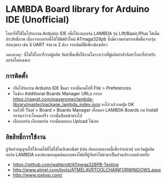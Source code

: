 # LAMBDA Board library for Arduino IDE (Unofficial)
ไลบารี่ที่ใช้ในโปรแกรม Arduino IDE เพื่อใช้งานบอร์ด LAMBDA รุ่น Lift/Basic/Plus ได้เต็มประสิทธิ์ภาพ เนื่องจากบอร์ดนี้ได้ใช้ชิฟตัวใหม่ ATmaga328pb ซึ่งมีความสามารถเพิ่มขึ้นจากรุ่นก่อนๆมาก เช่น มี  UART จำนวน 2 ช่อง จากเดิมที่มีเพียงช่องเดียว

*หมายเหตุ* : นี่ไม่ใช่ไลบารี่จากผู้ผลิต จัดทำขึ้นเพื่อใช้งานในระหว่างที่ผู้ผลิตกำลังจัดทำไลบารี่สำหรับบอร์ดโดยเฉพาะ

## การติดตั้ง
* เปิดโปรแกรม Arduino IDE ขึ้นมา จากนั้นกดไปที่ File > Preferences 
* ในช่อง Additional Boards Manager URLs กรอก https://rawgit.com/maxpromer/lambda-library/master/package_lambda_index.json ลงไป แล้วกดปุ่ม OK
* กดไปที่ Tool > Board > Boards Manager เลื่อนหา LAMBDA Boards กด Install รอจนกว่าจะโหลดเสร็จ จากนั้นปิดหน้าต่างไป
* เลือกบอร์ด เลือกพอร์ต จากนั้นทดลอง Upload ได้เลย

## ลิขสิทธิ์การใช้งาน
ผู้จัดทำอนุญาตให้ใช้งานได้ที่ไม่ใช่ในเชิงพาณีชย์ (เช่น คัดลอกผลงานนี้เพื่อจำหน่าย) ยกเว้นผู้ผลิตบอร์ด LAMBDA และต้องขอบคุณต้นแบบของไฟล์ที่ผู้จัดทำได้นำมาเป็นส่วนประกอลด้วยครับ
* https://github.com/watterott/ATmega328PB-Testing
* http://www.atmel.com/tools/ATMELAVRTOOLCHAINFORWINDOWS.aspx
* http://www.ioxhop.com/
